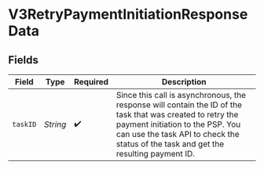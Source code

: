 # V3RetryPaymentInitiationResponseData


## Fields

| Field                                                                                                                                                                                                                                  | Type                                                                                                                                                                                                                                   | Required                                                                                                                                                                                                                               | Description                                                                                                                                                                                                                            |
| -------------------------------------------------------------------------------------------------------------------------------------------------------------------------------------------------------------------------------------- | -------------------------------------------------------------------------------------------------------------------------------------------------------------------------------------------------------------------------------------- | -------------------------------------------------------------------------------------------------------------------------------------------------------------------------------------------------------------------------------------- | -------------------------------------------------------------------------------------------------------------------------------------------------------------------------------------------------------------------------------------- |
| `taskID`                                                                                                                                                                                                                               | *String*                                                                                                                                                                                                                               | :heavy_check_mark:                                                                                                                                                                                                                     | Since this call is asynchronous, the response will contain the ID of the task that was created to retry the payment initiation to the PSP. You can use the task API to check the status of the task and get the resulting payment ID.<br/> |